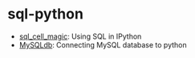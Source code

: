 sql-python
==========
* [sql_cell_magic][1]: Using SQL in IPython
* [MySQLdb][2]: Connecting MySQL database to python

[1]: http://nbviewer.ipython.org/github/jiaweih/sql_python/blob/master/sql_cell_magic.ipynb
[2]: http://nbviewer.ipython.org/github/jiaweih/sql_python/blob/master/MySQLdb.ipynb
